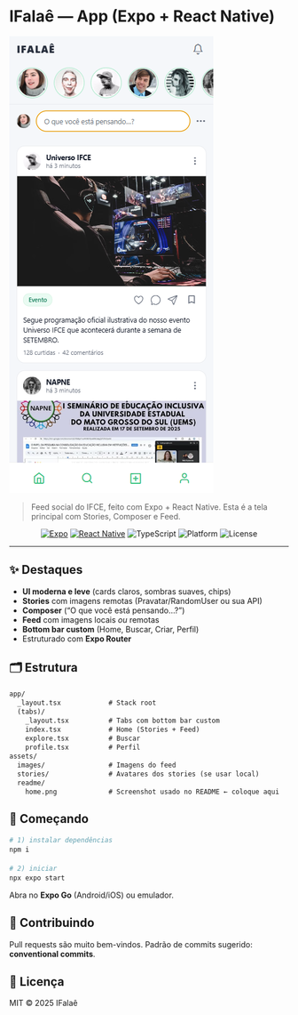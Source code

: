 # IFalaê — App (Expo + React Native)

![IFalaê — Home](./assets/readme/home.png)

> Feed social do IFCE, feito com Expo + React Native. Esta é a tela principal com Stories, Composer e Feed.

<p align="center">
  <a href="https://expo.dev/"><img alt="Expo" src="https://img.shields.io/badge/Expo-51+-000?logo=expo&logoColor=white"></a>
  <a href="https://reactnative.dev/"><img alt="React Native" src="https://img.shields.io/badge/React%20Native-0.75+-61DAFB?logo=react&logoColor=000"></a>
  <img alt="TypeScript" src="https://img.shields.io/badge/TypeScript-5.x-3178C6?logo=typescript&logoColor=white">
  <img alt="Platform" src="https://img.shields.io/badge/Android%20%7C%20iOS-Mobile-34C759">
  <img alt="License" src="https://img.shields.io/badge/License-MIT-000">
</p>

---

## ✨ Destaques

* **UI moderna e leve** (cards claros, sombras suaves, chips)
* **Stories** com imagens remotas (Pravatar/RandomUser ou sua API)
* **Composer** (“O que você está pensando…?”)
* **Feed** com imagens locais *ou* remotas
* **Bottom bar custom** (Home, Buscar, Criar, Perfil)
* Estruturado com **Expo Router**

## 🗂️ Estrutura

```
app/
  _layout.tsx            # Stack root
  (tabs)/
    _layout.tsx          # Tabs com bottom bar custom
    index.tsx            # Home (Stories + Feed)
    explore.tsx          # Buscar
    profile.tsx          # Perfil
assets/
  images/                # Imagens do feed
  stories/               # Avatares dos stories (se usar local)
  readme/
    home.png             # Screenshot usado no README ← coloque aqui
```

## 🚀 Começando

```bash
# 1) instalar dependências
npm i

# 2) iniciar
npx expo start
```

Abra no **Expo Go** (Android/iOS) ou emulador.



## 🤝 Contribuindo

Pull requests são muito bem-vindos. Padrão de commits sugerido: **conventional commits**.

## 📝 Licença

MIT © 2025 IFalaê
